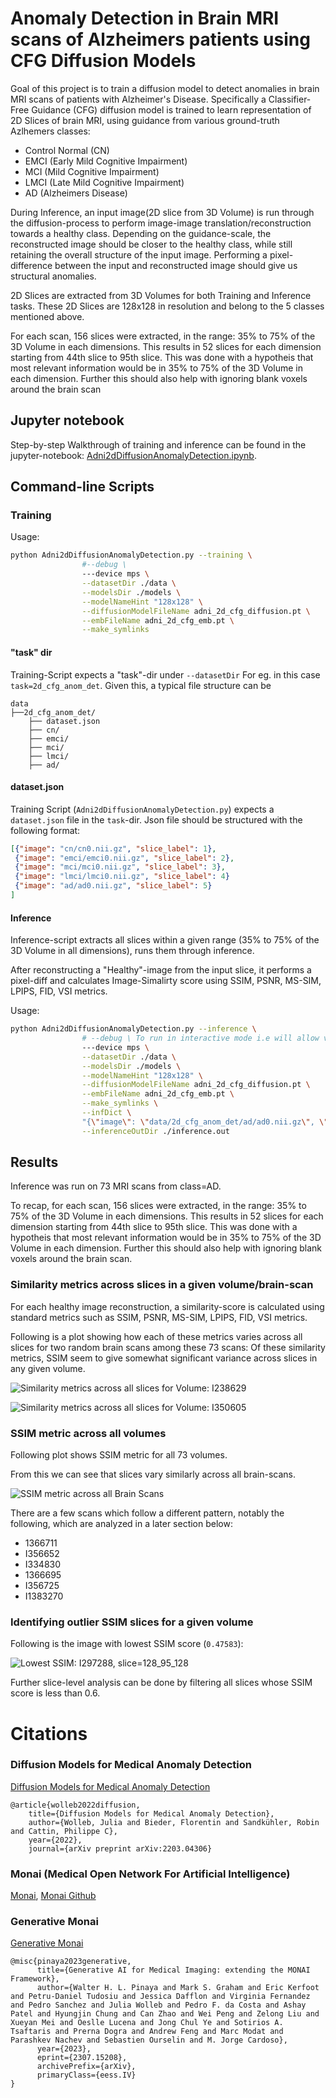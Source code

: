# Anomaly Detection in Brain MRI scans of Alzheimers patients using CFG Diffusion Models

Goal of this project is to train a diffusion model to detect anomalies in brain MRI scans of patients with Alzheimer's Disease. Specifically a Classifier-Free Guidance (CFG) diffusion model is trained to learn representation of 2D Slices of brain MRI, using guidance from various ground-truth Azlhemers classes: 

- Control Normal (CN)
- EMCI (Early Mild Cognitive Impairment)
- MCI (Mild Cognitive Impairment)
- LMCI (Late Mild Cognitive Impairment)
- AD (Alzheimers Disease)

During Inference, an input image(2D slice from 3D Volume) is run through the diffusion-process to perform image-image translation/reconstruction towards a healthy class. Depending on the guidance-scale, the reconstructed image should be closer to the healthy class, while still retaining the overall structure of the input image. Performing a pixel-difference between the input and reconstructed image should give us structural anomalies.

2D Slices are extracted from 3D Volumes for both Training and Inference tasks.
These 2D Slices are 128x128 in resolution and belong to the 5 classes mentioned above.

For each scan, 156 slices were extracted, in the range: 35% to 75% of the 3D Volume in each dimensions. This results in 52 slices for each dimension starting from 44th slice to 95th slice. This was done with a hypotheis that most relevant information would be in 35% to 75% of the 3D Volume in each dimension. Further this should also help with ignoring blank voxels around the brain scan

## Jupyter notebook

Step-by-step Walkthrough of training and inference can be found in the jupyter-notebook: [Adni2dDiffusionAnomalyDetection.ipynb](Adni2dDiffusionAnomalyDetection.ipynb).

## Command-line Scripts

### Training

Usage:

```zsh
python Adni2dDiffusionAnomalyDetection.py --training \
                #--debug \ 
                ---device mps \
                --datasetDir ./data \
                --modelsDir ./models \
                --modelNameHint "128x128" \
                --diffusionModelFileName adni_2d_cfg_diffusion.pt \
                --embFileName adni_2d_cfg_emb.pt \
                --make_symlinks
```

#### "task" dir
Training-Script expects a "task"-dir under `--datasetDir`
For eg. in this case `task=2d_cfg_anom_det`. Given this, a typical file structure can be

```
data
├──2d_cfg_anom_det/
    ├── dataset.json
    ├── cn/
    ├── emci/
    ├── mci/
    ├── lmci/
    ├── ad/
```

#### dataset.json
Training Script (`Adni2dDiffusionAnomalyDetection.py`) expects a `dataset.json` file in the `task`-dir. 
Json file should be structured with the following format:

```json
[{"image": "cn/cn0.nii.gz", "slice_label": 1},
 {"image": "emci/emci0.nii.gz", "slice_label": 2},
 {"image": "mci/mci0.nii.gz", "slice_label": 3},
 {"image": "lmci/lmci0.nii.gz", "slice_label": 4}
 {"image": "ad/ad0.nii.gz", "slice_label": 5}
]
```

#### Inference

Inference-script extracts all slices within a given range (35% to 75% of the 3D Volume in all dimensions), runs them through inference.

After reconstructing a "Healthy"-image from the input slice, it performs a pixel-diff and calculates Image-Simalirty score using SSIM, PSNR, MS-SIM, LPIPS, FID, VSI metrics.

Usage:

```zsh
python Adni2dDiffusionAnomalyDetection.py --inference \
                # --debug \ To run in interactive mode i.e will allow visualization after each reconstruction
                ---device mps \
                --datasetDir ./data \
                --modelsDir ./models \
                --modelNameHint "128x128" \
                --diffusionModelFileName adni_2d_cfg_diffusion.pt \
                --embFileName adni_2d_cfg_emb.pt \
                --make_symlinks \
                --infDict \
                "{\"image\": \"data/2d_cfg_anom_det/ad/ad0.nii.gz\", \"label\": 5}" \
                --inferenceOutDir ./inference.out
```
## Results

Inference was run on 73 MRI scans from class=AD. 

To recap, for each scan, 156 slices were extracted, in the range: 35% to 75% of the 3D Volume in each dimensions. This results in 52 slices for each dimension starting from 44th slice to 95th slice. This was done with a hypotheis that most relevant information would be in 35% to 75% of the 3D Volume in each dimension. Further this should also help with ignoring blank voxels around the brain scan.

### Similarity metrics across slices in a given volume/brain-scan
For each healthy image reconstruction, a similarity-score is calculated using standard metrics such as SSIM, PSNR, MS-SIM, LPIPS, FID, VSI metrics.

Following is a plot showing how each of these metrics varies across all slices for two random brain scans among these 73 scans:
Of these similarity metrics, SSIM seem to give somewhat significant variance across slices in any given volume.

![Similarity metrics across all slices for Volume: I238629](./docs/vol_I238629_sim_metrics.png)

![Similarity metrics across all slices for Volume: I350605](docs/vol_I305605_sim_metrics.png)


### SSIM metric across all volumes

Following plot shows SSIM metric for all 73 volumes.

From this we can see that slices vary similarly across all brain-scans. 

![SSIM metric across all Brain Scans](docs/all_vols_sim_metric_sksim.png)

There are a few scans which follow a different pattern, notably the following, which are analyzed in a later section below:

- 1366711
- I356652
- I334830
- 1366695
- I356725
- I1383270

### Identifying outlier SSIM slices for a given volume

Following is the image with lowest SSIM score (`0.47583`):

![Lowest SSIM: I297288, slice=128_95_128](docs/lowest_ssim_I297288_128_95_128.png)

Further slice-level analysis can be done by filtering all slices whose SSIM score is less than 0.6.

# Citations

### Diffusion Models for Medical Anomaly Detection

[Diffusion Models for Medical Anomaly Detection](https://arxiv.org/abs/2203.04306)

```
@article{wolleb2022diffusion,
    title={Diffusion Models for Medical Anomaly Detection},
    author={Wolleb, Julia and Bieder, Florentin and Sandkühler, Robin and Cattin, Philippe C},
    year={2022},
    journal={arXiv preprint arXiv:2203.04306}
```

### Monai (Medical Open Network For Artificial Intelligence)

[Monai](https://monai.io), [Monai Github](https://github.com/Project-MONAI)

### Generative Monai

[Generative Monai](https://github.com/Project-MONAI/GenerativeModels)

```
@misc{pinaya2023generative,
      title={Generative AI for Medical Imaging: extending the MONAI Framework}, 
      author={Walter H. L. Pinaya and Mark S. Graham and Eric Kerfoot and Petru-Daniel Tudosiu and Jessica Dafflon and Virginia Fernandez and Pedro Sanchez and Julia Wolleb and Pedro F. da Costa and Ashay Patel and Hyungjin Chung and Can Zhao and Wei Peng and Zelong Liu and Xueyan Mei and Oeslle Lucena and Jong Chul Ye and Sotirios A. Tsaftaris and Prerna Dogra and Andrew Feng and Marc Modat and Parashkev Nachev and Sebastien Ourselin and M. Jorge Cardoso},
      year={2023},
      eprint={2307.15208},
      archivePrefix={arXiv},
      primaryClass={eess.IV}
}
```

